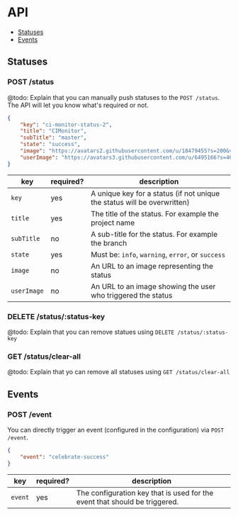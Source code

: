 # API

- [Statuses](#statuses)
- [Events](#events)

## Statuses

### POST /status

@todo: Explain that you can manually push statuses to the `POST /status`. The API will let you know what's required or not.

```json
{
    "key": "ci-monitor-status-2",
    "title": "CIMonitor",
    "subTitle": "master",
    "state": "success",
    "image": "https://avatars2.githubusercontent.com/u/18479455?s=200&v=4",
    "userImage": "https://avatars3.githubusercontent.com/u/6495166?s=460&v=4"
}
```

| key         | required? | description                                                              |
| ----------- | --------- | ------------------------------------------------------------------------ |
| `key`       | yes       | A unique key for a status (if not unique the status will be overwritten) |
| `title`     | yes       | The title of the status. For example the project name                    |
| `subTitle`  | no        | A sub-title for the status. For example the branch                       |
| `state`     | yes       | Must be: `info`, `warning`, `error`, or `success`                        |
| `image`     | no        | An URL to an image representing the status                               |
| `userImage` | no        | An URL to an image showing the user who triggered the status             |

### DELETE /status/:status-key

@todo: Explain that you can remove statues using `DELETE /status/:status-key`

### GET /status/clear-all

@todo: Explain that yo can remove all statuses using `GET /status/clear-all`

## Events

### POST /event

You can directly trigger an event (configured in the configuration) via `POST /event`.

```json
{
    "event": "celebrate-success"
}
```

| key         | required? | description                                                                |
| ----------- | --------- | -------------------------------------------------------------------------- |
| `event`     | yes       | The configuration key that is used for the event that should be triggered. |
